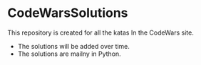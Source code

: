 # CodeWarsSolutions
This repository is created for all the katas In the CodeWars site. 
- The solutions will be added over time. 
- The solutions are mailny in Python.

